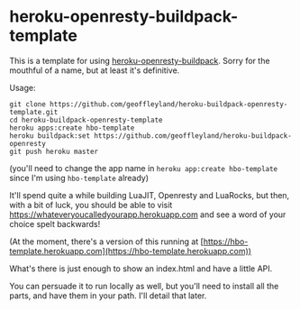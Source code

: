 # heroku-openresty-buildpack-template

This is a template for using
[heroku-openresty-buildpack](https://github.com/geoffleyland/heroku-buildpack-openresty).
Sorry for the mouthful of a name, but at least it's definitive.

Usage:

    git clone https://github.com/geoffleyland/heroku-buildpack-openresty-template.git
    cd heroku-buildpack-openresty-template
    heroku apps:create hbo-template
    heroku buildpack:set https://github.com/geoffleyland/heroku-buildpack-openresty
    git push heroku master

(you'll need to change the app name in `heroku app:create hbo-template`
since I'm using `hbo-template` already)

It'll spend quite a while building LuaJIT, Openresty and LuaRocks, but then,
with a bit of luck, you should be able to visit
https://whateveryoucalledyourapp.herokuapp.com and see a word of your choice
spelt backwards!

(At the moment, there's a version of this running at
[https://hbo-template.herokuapp.com](https://hbo-template.herokuapp.com))

What's there is just enough to show an index.html and have a little API.

You can persuade it to run locally as well, but you'll need to install all the
parts, and have them in your path.  I'll detail that later.
